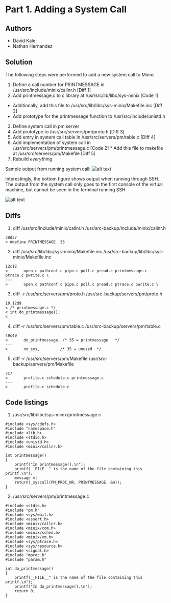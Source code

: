 # Part 1. Adding a System Call

## Authors
* David Kale
* Nathan Hernandez

## Solution
The following steps were performed to add a new system call to Minix:

1. Define a call number for PRINTMESSAGE in /usr/src/include/minix/callnr.h [Diff 1]
2. Add printmessage.c to c library at /usr/src/lib/libc/sys-minix [Code 1]
  * Additionally, add this file to /usr/src/lib/libc/sys-minix/Makefile.inc [Diff 2]
  * Add prototype for the printmessage function to /usr/src/include/unistd.h
3. Define system call in pm server
  1. Add prototype to /usr/src/servers/pm/proto.h [Diff 3]
  2. Add entry in system call table in /usr/src/servers/pm/table.c [Diff 4]
  3. Add implementation of system call in /usr/src/servers/pm/printmessage.c [Code 2]
    * Add this file to makefile at /usr/src/servers/pm/Makefile [Diff 5]
4. Rebuild *everything*

Sample output from running system call:
![alt text](screenshots/lab6_1.PNG "Fig1")

Interestingly, the bottom figure shows output when running through SSH. The output from the
system call only goes to the first console of the virtual machine, but cannot be seen in the
terminal running SSH.

![alt text](screenshots/lab6_2.PNG "Fig2")

## Diffs
1. diff /usr/src/include/minix/callnr.h /usr/src-backup/include/minix/callnr.h
  ```
  38d37
  < #define PRINTMESSAGE  35
  ```

2. diff /usr/src/lib/libc/sys-minix/Makefile.inc /usr/src-backup/lib/libc/sys-minix/Makefile.inc
  ```
  12c12
  <       open.c pathconf.c pipe.c poll.c pread.c printmessage.c ptrace.c pwrite.c \
  ---
  >       open.c pathconf.c pipe.c poll.c pread.c ptrace.c pwrite.c \
  ```

3. diff -r /usr/src/servers/pm/proto.h /usr/src-backup/servers/pm/proto.h
  ```
  10,12d9
  < /* printmessage.c */
  < int do_printmessage();
  <
  ```

4. diff -r /usr/src/servers/pm/table.c /usr/src-backup/servers/pm/table.c
  ```
  49c49
  <       do_printmessage, /* 35 = printmessage   */
  ---
  >       no_sys,         /* 35 = unused  */
  ```

5. diff -r /usr/src/servers/pm/Makefile /usr/src-backup/servers/pm/Makefile
  ```
  7c7
  <       profile.c schedule.c printmessage.c
  ---
  >       profile.c schedule.c
  ```

## Code listings
1. /usr/src/lib/libc/sys-minix/printmessage.c
  ```
  #include <sys/cdefs.h>
  #include "namespace.h"
  #include <lib.h>
  #include <stdio.h>
  #include <unistd.h>
  #include <minix/callnr.h>
  
  int printmessage()
  {
      printf("In printmessage().\n");
      printf(__FILE__" is the name of the file containing this printf.\n");
      message m;
      return(_syscall(PM_PROC_NR, PRINTMESSAGE, &m));
  }
  ```

2. /usr/src/servers/pm/printmessage.c
  ```
  #include <stdio.h>
  #include "pm.h"
  #include <sys/wait.h>
  #include <assert.h>
  #include <minix/callnr.h>
  #include <minix/com.h>
  #include <minix/sched.h>
  #include <minix/vm.h>
  #include <sys/ptrace.h>
  #include <sys/resource.h>
  #include <signal.h>
  #include "mproc.h"
  #include "param.h"
  
  int do_printmessage()
  {
      printf(__FILE__" is the name of the file containing this printf.\n");
      printf("In do_printmessage().\n");
      return 0;
  }
  ```
